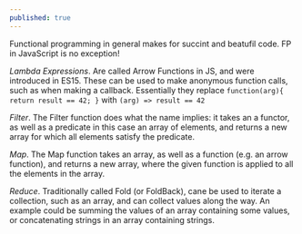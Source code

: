 ```yaml
---
published: true
---
```

Functional programming in general makes for succint and beatufil code. FP in JavaScript is no exception!

_Lambda Expressions_.
Are called Arrow Functions in JS, and were introduced in ES15.
These can be used to make anonymous function calls, such as when making a callback.
Essentially they replace `function(arg){
    return result == 42;
    }` with `(arg) => result == 42`
    
    
_Filter_.
The Filter function does what the name implies: it takes an a functor, as well as a predicate in this case an array of elements, and returns a new array for which all elements satisfy the predicate.

_Map_.
The Map function takes an array, as well as a function (e.g. an arrow function), and returns a new array, where the given function is applied to all the elements in the array.

_Reduce_.
Traditionally called Fold (or FoldBack), cane be used to iterate a collection, such as an array, and can collect values along the way. An example could be summing the values of an array containing some values, or concatenating strings in an array containing strings.

